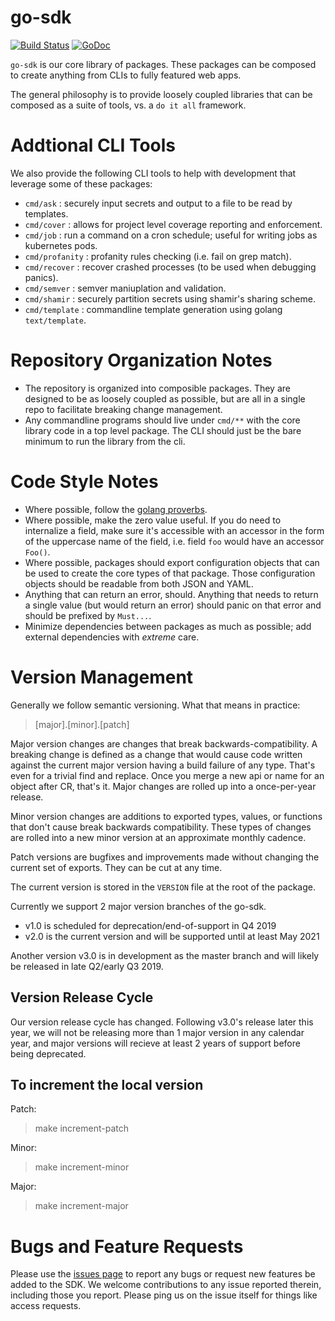 go-sdk
======

[![Build Status](https://circleci.com/gh/blend/go-sdk.svg?style=shield)](https://circleci.com/gh/blend/go-sdk)
[![GoDoc](https://godoc.org/github.com/blend/go-sdk?status.svg)](https://godoc.org/github.com/blend/go-sdk)

`go-sdk` is our core library of packages. These packages can be composed to create anything from CLIs to fully featured web apps.

The general philosophy is to provide loosely coupled libraries that can be composed as a suite of tools, vs. a `do it all` framework.

# Addtional CLI Tools

We also provide the following CLI tools to help with development that leverage some of these packages:

- `cmd/ask` : securely input secrets and output to a file to be read by templates.
- `cmd/cover` : allows for project level coverage reporting and enforcement.
- `cmd/job` : run a command on a cron schedule; useful for writing jobs as kubernetes pods.
- `cmd/profanity` : profanity rules checking (i.e. fail on grep match).
- `cmd/recover` : recover crashed processes (to be used when debugging panics).
- `cmd/semver` : semver maniuplation and validation.
- `cmd/shamir` : securely partition secrets using shamir's sharing scheme.
- `cmd/template` : commandline template generation using golang `text/template`.

# Repository Organization Notes

- The repository is organized into composible packages. They are designed to be as loosely coupled as possible, but are all in a single repo to facilitate breaking change management.
- Any commandline programs should live under `cmd/**` with the core library code in a top level package. The CLI should just be the bare minimum to run the library from the cli.

# Code Style Notes

- Where possible, follow the [golang proverbs](https://go-proverbs.github.io/).
- Where possible, make the zero value useful. If you do need to internalize a field, make sure it's accessible with an accessor in the form of the uppercase name of the field, i.e. field `foo` would have an accessor `Foo()`.
- Where possible, packages should export configuration objects that can be used to create the core types of that package. Those configuration objects should be readable from both JSON and YAML.
- Anything that can return an error, should. Anything that needs to return a single value (but would return an error) should panic on that error and should be prefixed by `Must...`.
- Minimize dependencies between packages as much as possible; add external dependencies with *extreme* care.

# Version Management

Generally we follow semantic versioning. What that means in practice:

> [major].[minor].[patch]

Major version changes are changes that break backwards-compatibility. A breaking change is defined as a change that would cause code written against the current major version having a build failure of any type. That's even for a trivial find and replace. Once you merge a new api or name for an object after CR, that's it. Major changes are rolled up into a once-per-year release.

Minor version changes are additions to exported types, values, or functions that don't cause break backwards compatibility. These types of changes are rolled into a new minor version at an approximate monthly cadence.

Patch versions are bugfixes and improvements made without changing the current set of exports. They can be cut at any time.

The current version is stored in the `VERSION` file at the root of the package.

Currently we support 2 major version branches of the go-sdk.

- v1.0 is scheduled for deprecation/end-of-support in Q4 2019
- v2.0 is the current version and will be supported until at least May 2021

Another version v3.0 is in development as the master branch and will likely be released in late Q2/early Q3 2019.

## Version Release Cycle

Our version release cycle has changed. Following v3.0's release later this year, we will not be releasing more than 1 major version in any calendar year, and major versions will recieve at least 2 years of support before being deprecated.

## To increment the local version

Patch:
> make increment-patch

Minor:
> make increment-minor

Major:
> make increment-major

# Bugs and Feature Requests

Please use the [issues page](https://github.com/blend/go-sdk/issues) to report any bugs or request new features be added to the SDK. We welcome contributions to any issue reported therein, including those you report. Please ping us on the issue itself for things like access requests.